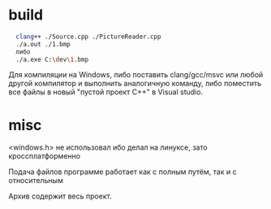 # build
```bash
  clang++ ./Source.cpp ./PictureReader.cpp
  ./a.out ./1.bmp
  либо
  ./a.exe C:\dev\1.bmp
```
Для компиляции на Windows, либо поставить clang/gcc/msvc или любой другой компилятор и выполнить аналогичную команду, 
либо поместить все файлы в новый "пустой проект C++" в Visual studio.
# misc
<windows.h> не использовал ибо делал на линуксе, зато кроссплатформенно

Подача файлов программе работает как с полным путём, так и с относительным

Архив содержит весь проект.
 
